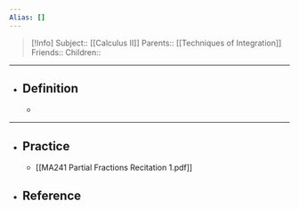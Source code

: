 ```yaml
---
Alias: []
---
```

> [!Info]
> Subject:: [[Calculus II]]
> Parents:: [[Techniques of Integration]]
> Friends:: 
> Children:: 
---
- ## Definition
	- 
---
- ## Practice
	- [[MA241 Partial Fractions Recitation 1.pdf]]
- ## Reference
